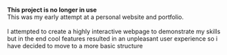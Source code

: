 <b>This project is no longer in use</b>
<br>
This was my early attempt at a personal website and portfolio. <br>
<br>
I attempted to create a highly interactive webpage to demonstrate my skills but in the end cool features resulted in an unpleasant user experience so i have decided to move to a more basic structure
